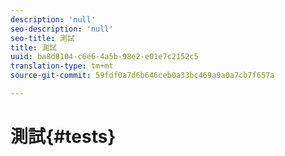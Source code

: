 ```yaml
---
description: 'null'
seo-description: 'null'
seo-title: 測試
title: 測試
uuid: ba8d8104-c6e6-4a5b-98e2-e01e7c2152c5
translation-type: tm+mt
source-git-commit: 59fdf0a7d6b646ceb0a33bc469a9a0a7cb7f657a

---
```



# 測試{#tests}

